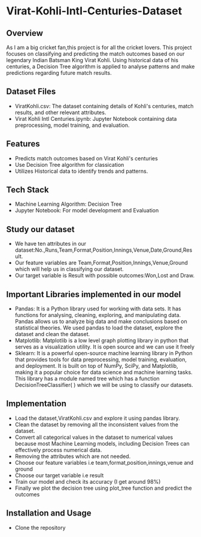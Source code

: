 # Virat-Kohli-Intl-Centuries-Dataset

## Overview
As I am a big cricket fan,this project is for all the cricket lovers. This project focuses on classifying and predicting the match outcomes based on our legendary Indian Batsman King Virat Kohli. Using historical data of his centuries, a Decision Tree algorithm is applied to analyse patterns and make predictions regarding future match results.

## Dataset Files
- ViratKohli.csv: The dataset containing details of Kohli's centuries, match results, and other relevant attributes.
- Virat Kohli Intl Centuries.ipynb:  Jupyter Notebook containing data preprocessing, model training, and evaluation.

## Features
- Predicts match outcomes based on Virat Kohli's centuries
- Use Decision Tree algorithm for classication
- Utilizes Historical data to identify trends and patterns.

## Tech Stack
- Machine Learning Algorithm: Decision Tree
- Jupyter Notebook: For model development and Evaluation
  
## Study our dataset
- We have ten attributes in our dataset:No.,Runs,Team,Format,Position,Innings,Venue,Date,Ground,Result.
- Our feature variables are Team,Format,Position,Innings,Venue,Ground which will help us in classifying our dataset.
- Our target variable is Result with possible outcomes:Won,Lost and Draw.

## Important Libraries implemented in our model
- Pandas:  It is a Python library used for working with data sets. It has functions for analysing, cleaning, exploring, and manipulating data. Pandas allows us to analyze big data and make conclusions based on statistical theories. We used pandas to load the dataset, explore the dataset and clean the dataset.
- Matplotlib: Matplotlib is a low level graph plotting library in python that serves as a visualization utility. It is open source and we can use it freely
- Sklearn: It is a powerful open-source machine learning library in Python that provides tools for data preprocessing, model training, evaluation, and deployment. It is built on top of NumPy, SciPy, and Matplotlib, making it a popular choice for data science and machine learning tasks. This library has a module named tree which has a function DecisionTreeClassifier( ) which we will be using to classify our datasets.

## Implementation
- Load the dataset,ViratKohli.csv and explore it using pandas library.
- Clean the dataset by removing all the inconsistent values from the dataset.
- Convert all categorical values in the dataset to numerical values because most Machine Learning models, including Decision Trees can effectively process numerical data.
- Removing the attributes which are not needed.
- Choose our feature variables i.e team,format,position,innings,venue and ground
- Choose our target variable i.e result
- Train our model and check its accuracy (I get around 98%)
- Finally we plot the decision tree using plot_tree function and predict the outcomes

## Installation and Usage
- Clone the repository
  
